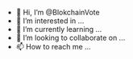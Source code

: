 - 👋 Hi, I’m @BlokchainVote
- 👀 I’m interested in ...
- 🌱 I’m currently learning ...
- 💞️ I’m looking to collaborate on ...
- 📫 How to reach me ...

<!---
BlokchainVote/BlokchainVote is a ✨ special ✨ repository because its `README.md` (this file) appears on your GitHub profile.
You can click the Preview link to take a look at your changes.
--->
